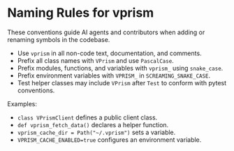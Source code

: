 # Naming Rules for vprism

These conventions guide AI agents and contributors when adding or renaming
symbols in the codebase.

- Use `vprism` in all non-code text, documentation, and comments.
- Prefix all class names with `VPrism` and use `PascalCase`.
- Prefix modules, functions, and variables with `vprism_` using `snake_case`.
- Prefix environment variables with `VPRISM_` in `SCREAMING_SNAKE_CASE`.
- Test helper classes may include `VPrism` after `Test` to conform with pytest conventions.

Examples:

- `class VPrismClient` defines a public client class.
- `def vprism_fetch_data()` declares a helper function.
- `vprism_cache_dir = Path("~/.vprism")` sets a variable.
- `VPRISM_CACHE_ENABLED=true` configures an environment variable.
